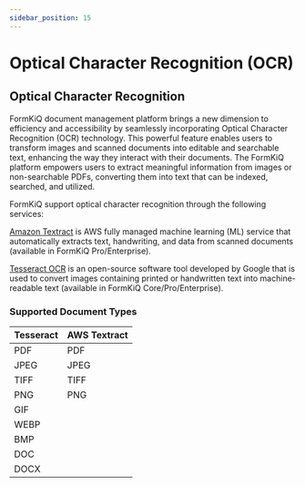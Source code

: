 ```yaml
---
sidebar_position: 15
---
```


# Optical Character Recognition (OCR)

## Optical Character Recognition

FormKiQ document management platform brings a new dimension to efficiency and accessibility by seamlessly incorporating Optical Character Recognition (OCR) technology. This powerful feature enables users to transform images and scanned documents into editable and searchable text, enhancing the way they interact with their documents. The FormKiQ platform empowers users to extract meaningful information from images or non-searchable PDFs, converting them into text that can be indexed, searched, and utilized.

FormKiQ support optical character recognition through the following services:

[Amazon Textract](https://aws.amazon.com/textract/) is AWS fully managed machine learning (ML) service that automatically extracts text, handwriting, and data from scanned documents (available in FormKiQ Pro/Enterprise).

[Tesseract OCR](https://github.com/tesseract-ocr/tesseract) is an open-source software tool developed by Google that is used to convert images containing printed or handwritten text into machine-readable text (available in FormKiQ Core/Pro/Enterprise).

### Supported Document Types

| Tesseract    | AWS Textract |
| -------- | ------- |
| PDF | PDF |
| JPEG | JPEG |
| TIFF | TIFF |
| PNG | PNG |
| GIF |  |
| WEBP |  |
| BMP |  |
| DOC |  |
| DOCX |  |